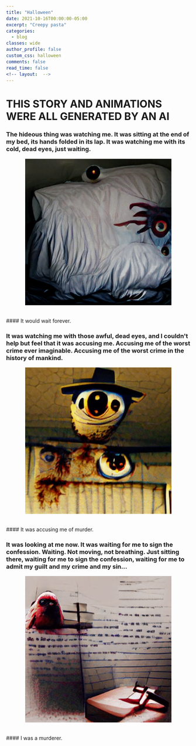 ```yaml
---
title: "Halloween"
date: 2021-10-16T00:00:00-05:00
excerpt: "Creepy pasta"
categories:
  - blog
classes: wide
author_profile: false
custom_css: halloween
comments: false
read_time: false
<!-- layout:  -->
---
```


# THIS STORY AND ANIMATIONS WERE ALL GENERATED BY AN AI
### The hideous thing was watching me. It was sitting at the end of my bed, its hands folded in its lap. It was watching me with its cold, dead eyes, just waiting.

<p align="center">
  <img width="400" src="/assets/images/creepy_pasta6.gif">
</p>

<br>
#### It would wait forever.
<br>


### It was watching me with those awful, dead eyes, and I couldn't help but feel that it was accusing me. Accusing me of the worst crime ever imaginable. Accusing me of the worst crime in the history of mankind.
<p align="center">
  <img width="400" src="/assets/images/creepy_pasta5.gif">
</p>

<br>
#### It was accusing me of murder.
<br>

### It was looking at me now. It was waiting for me to sign the confession. Waiting. Not moving, not breathing. Just sitting there, waiting for me to sign the confession, waiting for me to admit my guilt and my crime and my sin…
<p align="center">
  <img width="400" src="/assets/images/creepy_pasta7.gif">
</p>

<br>
#### I was a murderer.
<br>


<!-- [How it was made](coming.soon) -->


<!-- Prompt: Generate a really creepy and terrifying Halloween short story that is extremely dark and disturbing. -->
<!-- But there was something wrong. Something wrong with this room and this bed and this chair and the shadows on the walls behind me, something terribly, terribly wrong with all of it…something horribly, disgustingly wrong with it all…there was something very, very wrong here -->
<!-- video4: But there was something wrong. Something wrong with this room and this bed and this chair and the shadows on the walls behind me, something terribly, terribly wrong with all of it…something horribly, disgustingly wrong with it all…there was something very, very wrong here -->
<!--  -->
<!-- I had killed so many people. I thought I had lost count a long time ago. It was a difficult thing to keep track of. The numbers kept changing so much. And so many of those people had been taken from me before I could kill them. There were those that I had killed, those that I had been forced to kill, those that I had been tricked into killing, those that I had been tricked into thinking that I had killed. -->
<!--  -->
<!-- I was a murderer. -->
<!--  -->
<!-- I knew that it was true. I couldn't deny it anymore. I had killed so many people. I had killed so many people. -->
<!--  -->
<!-- It was accusing me of being a murderer. -->
<!--  -->
<!-- And the worst thing was that it was right. I had murdered so many people. -->
<!--  -->
<!-- How could I not be a murderer? -->
<!--  -->
<!-- I was a murderer. -->
<!--  -->
<!-- It was looking at me now. It was waiting. Waiting for my acquiescence. Waiting for my confession. Waiting for me to admit that I was the one that deserved to die. -->
<!--  -->
<!-- I was a murderer. -->
<!--  -->
<!-- It was looking at me now. It was waiting. Waiting for my admission. Waiting for me to admit my guilt. Waiting for me to admit my crime. Waiting for me to admit my sin. -->
<!--  -->
<!-- I was a murderer. -->
<!--  -->
<!-- I didn't know how long I had been sitting there, staring at the piece of paper. I must have been staring at it for hours. I had been staring at it for hours. -->
<!-- video 2: I didn't know how long I had been sitting there, staring at the piece of paper. I must have been staring at it for hours. I had been staring at it for hours. -->
<!--  -->
<!-- My hand began to shake as I held the pen. I clenched my teeth and tried to steady my hand, but I couldn't. I couldn't steady my hand. -->
<!--  -->
<!-- I was a murderer. -->
<!--  -->
<!-- My hand began to tremble even more violently. I could feel my entire body begin to tremble. -->
<!--  -->
<!-- I had to sign the confession. I had to sign the confession. I had to admit my guilt and my crime and my sin so that it could end like this, like this, like this… -->
<!--  -->
<!-- I had to sign the confession so that it would be over with. I had to confess so that I could die. I had to admit my guilt and my crime and my sin and then it would end like this, like this, like this… -->
<!--  -->
<!-- It was looking at me now. It was waiting for me to sign the confession. Waiting. Not moving, not breathing. Just sitting there, waiting for me to sign the confession, waiting for me to admit my guilt and my crime and my sin… -->
<!-- video 3: It was looking at me now. It was waiting for me to sign the confession. -->
<!--  -->
<!-- I had to confess. I had to admit that I was guilty of the worst crime imaginable, guilty of murdering all those people. -->
<!--  -->
<!-- [> I was a murderer. I had to sign the confession so that it would be over with. <] -->
<!--  -->
<!-- My hand began to shake even more violently, and my entire body began to tremble, and my heart started beating faster and faster…and suddenly I realized that something was wrong. -->
<!--  -->
<!-- I hadn't gone mad yet. This wasn't right. -->
<!--  -->
<!-- I was still in control of my own mind. I wasn't going crazy yet. I hadn't broken down mentally yet. I hadn't snapped mentally yet. And that was something, at least, but it didn't matter because this wasn't right, not right… -->
<!--  -->
<!-- My heart started beating faster and faster and faster…and I realized that something was wrong. I hadn't gone crazy yet, but this wasn't right. -->
<!--  -->
<!-- I shouldn't be sitting here looking at a piece of paper. I shouldn't be staring at a confession that somebody else had written for me to sign. And I shouldn't be sitting here holding a pen in my hand because it wasn't time for me to sign the confession yet, because I hadn't confessed yet. -->
<!--  -->
<!-- [> I was a murderer. I had murdered so many people. But… <] -->
<!--  -->
<!-- But there was something wrong. Something wrong with this room and this bed and this chair and the shadows on the walls behind me, something terribly, terribly wrong with all of it…something horribly, disgustingly wrong with it all…there was something very, very wrong here -->
<!-- video4: But there was something wrong. Something wrong with this room and this bed and this chair and the shadows on the walls behind me, something terribly, terribly wrong with all of it…something horribly, disgustingly wrong with it all…there was something very, very wrong here -->
<!--  -->
<!--  -->
